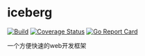# iceberg

[![Build](https://github.com/GoLangDream/iceberg/actions/workflows/build.yml/badge.svg)](https://github.com/GoLangDream/iceberg/actions/workflows/build.yml)
[![Coverage Status](https://coveralls.io/repos/github/GoLangDream/iceberg/badge.svg?branch=main)](https://coveralls.io/github/GoLangDream/iceberg?branch=main)
[![Go Report Card](https://goreportcard.com/badge/github.com/GoLangDream/iceberg)](https://goreportcard.com/report/github.com/GoLangDream/iceberg)

一个方便快速的web开发框架
